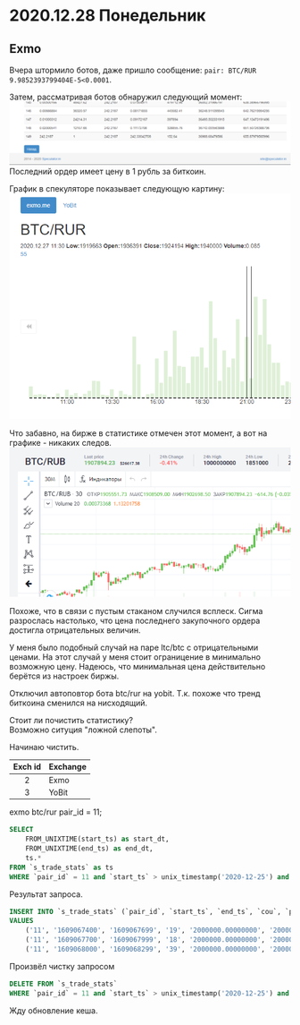 # 2020.12.28 Понедельник
## Exmo
Вчера штормило ботов, даже пришло сообщение: `pair: BTC/RUR 9.9852393799404E-5<0.0001`.

Затем, рассматривая ботов обнаружил следующий момент:  
![финальный ордер в цену - 1](2020_12_28/bot_btc_rur.png)  
Последний ордер имеет цену в 1 рубль за биткоин.

График в спекуляторе показывает следующую картину:  
![два диких всплеска в млрд. руб](2020_12_28/spec_btc_rur.png)

Что забавно, на бирже в статистике отмечен этот момент, а вот на графике - никаких следов.
![Отметки в статистике, но не на графике](2020_12_28/exmo_btc_rur.png)

Похоже, что в связи с пустым стаканом случился всплеск. Сигма разрослась настолько, что цена последнего закупочного ордера достигла отрицательных величин.

У меня было подобный случай на паре ltc/btc с отрицательными ценами. На этот случай у меня стоит ограницение в минимально возможную цену. Надеюсь, что минимальная цена действительно берётся из настроек биржы.

Отключил автоповтор бота btc/rur на yobit. Т.к. похоже что тренд биткоина сменился на нисходящий.

Стоит ли почистить статистику?  
Возможно ситуция "ложной слепоты".

Начинаю чистить.

|Exch id|Exchange|
|:--:|:--|
|2|Exmo|
|3|YoBit|

exmo btc/rur pair_id = 11;

```SQL
SELECT 
    FROM_UNIXTIME(start_ts) as start_dt,
    FROM_UNIXTIME(end_ts) as end_dt,
    ts.*
FROM `s_trade_stats` as ts
WHERE `pair_id` = 11 and `start_ts` > unix_timestamp('2020-12-25') and price_max > 1e7;
```
Результат запроса.
```SQL
INSERT INTO `s_trade_stats` (`pair_id`, `start_ts`, `end_ts`, `cou`, `price_open`, `price_min`, `price_max`, `price_close`, `amount_sum`, `amount_2_sum`, `price_sum`, `price_2_sum`, `volume_sum`, `volume_2_sum`) 
VALUES 
    ('11', '1609067400', '1609067699', '19', '2000000.00000000', '2000000.00000000', '100000000.00000000', '2000000.00000000', '0.02409220', '0.00013439', '340000000.00000000', '30160000000000000.00000000', '67394.35975032', '697659598.99097000'), 
    ('11', '1609067700', '1609067999', '18', '2000000.00000000', '2000000.00000000', '100000000.00000000', '2000000.00000000', '0.02310151', '0.00015469', '134000000.00000000', '10068000000000000.00000000', '46351.00009364', '618796527.99926000'), 
    ('11', '1609068000', '1609068299', '39', '2000000.00000000', '2000000.00000000', '100000000.00000000', '2000000.00000000', '0.32276685', '0.02545320', '176000000.00000000', '10152000000000000.00000000', '646706.75410161', '101814223081.04000000')
```

Произвёл чистку запросом
```SQL
DELETE FROM `s_trade_stats`
WHERE `pair_id` = 11 and `start_ts` > unix_timestamp('2020-12-25') and price_max > 1e7;
```

Жду обновление кеша.